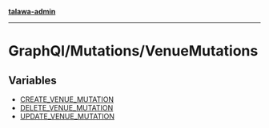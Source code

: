 [**talawa-admin**](../../../README.md)

***

# GraphQl/Mutations/VenueMutations

## Variables

- [CREATE\_VENUE\_MUTATION](variables/CREATE_VENUE_MUTATION.md)
- [DELETE\_VENUE\_MUTATION](variables/DELETE_VENUE_MUTATION.md)
- [UPDATE\_VENUE\_MUTATION](variables/UPDATE_VENUE_MUTATION.md)
